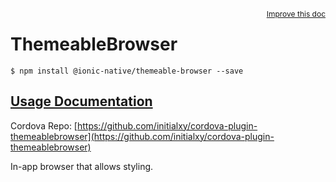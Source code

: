 
<a style="float:right;font-size:12px;" href="http://github.com/driftyco/ionic-native/edit/master/src/@ionic-native/plugins/themeable-browser/index.ts#L66">
  Improve this doc
</a>

# ThemeableBrowser
<!-- end header block -->

```
$ npm install @ionic-native/themeable-browser --save
```

## [Usage Documentation](https://ionicframework.com/docs/v2/native/themeable-browser/)

Cordova Repo: [https://github.com/initialxy/cordova-plugin-themeablebrowser](https://github.com/initialxy/cordova-plugin-themeablebrowser)

<!-- description -->
In-app browser that allows styling.
<!-- end for prop in method.decorators[0].argumentInfo -->
<!-- end content block -->
<!-- end body block -->

